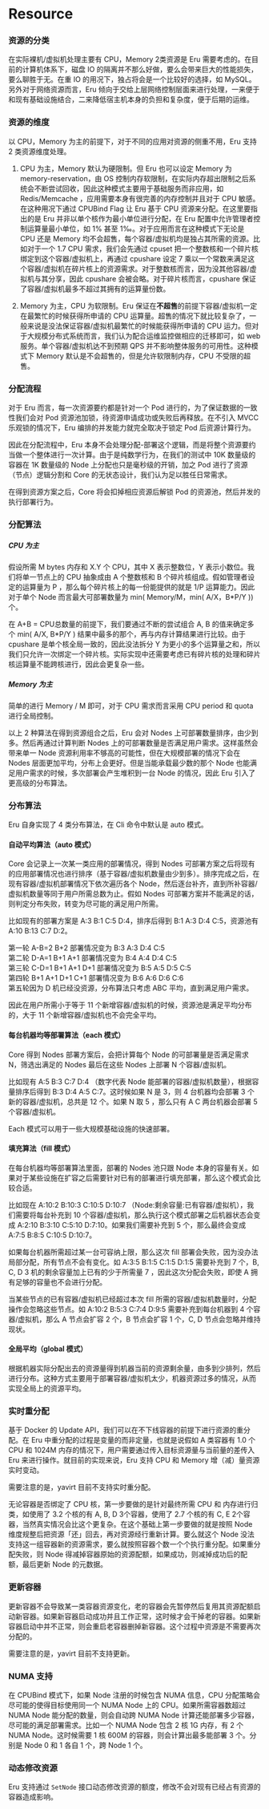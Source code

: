 # Resource

### 资源的分类

在实际裸机/虚拟机处理主要有 CPU，Memory 2类资源是 Eru 需要考虑的。在目前的计算机体系下，磁盘 IO 的隔离并不那么好做，要么会带来巨大的性能损失，要么聊胜于无。在重 IO 的用况下，独占将会是一个比较好的选择，如 MySQL。另外对于网络资源而言，Eru 倾向于交给上层网络控制层面来进行处理，一来便于和现有基础设施结合，二来降低宿主机本身的负担和复杂度，便于后期的运维。

### 资源的维度

以 CPU，Memory 为主的前提下，对于不同的应用对资源的侧重不用，Eru 支持 2 类资源维度处理。

1. CPU 为主，Memory 默认为硬限制。但 Eru 也可以设定 Memory 为 memory-reservation，由 OS 控制内存软限制，在实际内存超出限制之后系统会不断尝试回收，因此这种模式主要用于基础服务而非应用，如 Redis/Memcache ，应用需要本身有很完善的内存控制并且对于 CPU 敏感。在这种用况下通过 CPUBind Flag 让 Eru 基于 CPU 资源来分配。在这里要指出的是 Eru 并非以单个核作为最小单位进行分配，在 Eru 配置中允许管理者控制运算量最小单位，如 1% 甚至 1‰。对于应用而言在这种模式下无论是 CPU 还是 Memory 均不会超售，每个容器/虚拟机均是独占其所需的资源。比如对于一个 1.7 CPU 需求，我们会先通过 cpuset 把一个整数核和一个碎片核绑定到这个容器/虚拟机上，再通过 cpushare 设定 7 乘以一个常数来满足这个容器/虚拟机在碎片核上的资源需求。对于整数核而言，因为没其他容器/虚拟机与其分享，因此 cpushare 会被会略。对于碎片核而言，cpushare 保证了容器/虚拟机最多不超过其拥有的运算量份数。

2. Memory 为主，CPU 为软限制。Eru 保证在**不超售**的前提下容器/虚拟机一定在最繁忙的时候获得所申请的 CPU 运算量。超售的情况下就比较复杂了，一般来说是没法保证容器/虚拟机最繁忙的时候能获得所申请的 CPU 运力。但对于大规模分布式系统而言，我们认为配合运维监控做相应的迁移即可，如 web 服务。单个容器/虚拟机达不到预期 QPS 并不影响整体服务的可用性。这种模式下 Memory 默认是不会超售的，但是允许软限制内存，CPU 不受限的超售。

### 分配流程

对于 Eru 而言，每一次资源要约都是针对一个 Pod 进行的，为了保证数据的一致性我们会对 Pod 资源池加锁，待资源申请成功或失败后再释放。在不引入 MVCC 乐观锁的情况下，Eru 编排的并发能力就完全取决于锁定 Pod 后资源计算行为。

因此在分配流程中，Eru 本身不会处理分配-部署这个逻辑，而是将整个资源要约当做一个整体进行一次计算。由于是纯数学行为，在我们的测试中 10K 数量级的容器在 1K 数量级的 Node 上分配也只是毫秒级的开销，加之 Pod 进行了资源（节点）逻辑分割和 Core 的无状态设计，我们认为足以胜任日常需求。

在得到资源方案之后，Core 将会扣掉相应资源后解锁 Pod 的资源池，然后并发的执行部署行为。

### 分配算法

##### CPU 为主

假设所需 M bytes 内存和 X.Y 个 CPU，其中 X 表示整数位，Y 表示小数位。我们将单一节点上的 CPU 抽象成由 A 个整数核和 B 个碎片核组成。假如管理者设定的运算量为 P ，那么每个碎片核上的每一份能提供的就是 1/P 运算能力。因此对于单个 Node 而言最大可部署数量为 min( Memory/M，min( A/X，B*P/Y )) 个。

在 A+B = CPU总数量的前提下，我们要通过不断的尝试组合 A, B 的值来确定多个 min( A/X, B*P/Y ) 结果中最多的那个，再与内存计算结果进行比较。由于 cpushare 是单个核全局一致的，因此没法拆分 Y 为更小的多个运算量之和，所以我们只允许一次绑定一个碎片核。实际实现中还需要考虑已有碎片核的处理和碎片核运算量不能跨核进行，因此会更复杂一些。

##### Memory 为主

简单的进行 Memory / M 即可，对于 CPU 需求而言采用 CPU period 和 quota 进行全局控制。

以上 2 种算法在得到资源组合之后，Eru 会对 Nodes 上可部署数量排序，由少到多。然后再通过计算判断 Nodes 上的可部署数量是否满足用户需求。这样虽然会带来单一 Node 资源利用率不够高的可能性，但在大规模部署的情况下会在 Nodes 层面更加平均，分布上会更好。但是当能承载最少数的那个 Node 也能满足用户需求的时候，多次部署会产生堆积到一台 Node 的情况，因此 Eru 引入了更高级的分布算法。

### 分布算法

Eru 自身实现了 4 类分布算法，在 Cli 命令中默认是 auto 模式。

#### 自动平均算法（auto 模式）

Core 会记录上一次某一类应用的部署情况，得到 Nodes 可部署方案之后将现有的应用部署情况也进行排序（基于容器/虚拟机数量由少到多）。排序完成之后，在现有容器/虚拟机部署情况下依次遍历各个 Node，然后逐台补齐，直到所补容器/虚拟机数量等同于用户所需总数为止。假如 Nodes 可部署方案并不能满足的话，则判定分布失败，转变为尽可能的满足用户所需。

比如现有的部署方案是 A:3 B:1 C:5 D:4，排序后得到 B:1 A:3 D:4 C:5，资源池有 A:10 B:13 C:7 D:2。

第一轮 A-B=2 B+2 部署情况变为 B:3 A:3 D:4 C:5    
第二轮 D-A=1 B+1 A+1 部署情况变为 B:4 A:4 D:4 C:5    
第三轮 C-D=1 B+1 A+1 D+1 部署情况变为 B:5 A:5 D:5 C:5    
第四轮 B+1 A+1 D+1 C+1 部署情况变为 B:6 A:6 D:6 C:6    
第五轮因为 D 机已经没资源，分布算法只考虑 ABC 平均，直到满足用户需求。

因此在用户所需小于等于 11 个新增容器/虚拟机的时候，资源池是满足平均分布的，大于 11 个新增容器/虚拟机也不会完全平均。

#### 每台机器均等部署算法（each 模式）

Core 得到 Nodes 部署方案后，会把计算每个 Node 的可部署量是否满足需求 N，筛选出满足的 Nodes 最后在这些 Nodes 上部署 N 个容器/虚拟机。

比如现有 A:5 B:3 C:7 D:4 （数字代表 Node 能部署的容器/虚拟机数量），根据容量排序后得到 B:3 D:4 A:5 C:7。这时候如果 N 是 3，则 4 台机器均会部署 3 个新的容器/虚拟机，总共是 12 个。如果 N 取 5 ，那么只有 A C 两台机器会部署 5 个容器/虚拟机。

Each 模式可以用于一些大规模基础设施的快速部署。

#### 填充算法（fill 模式）

在每台机器均等部署算法里面，部署的 Nodes 池只跟 Node 本身的容量有关。如果对于某些设施在扩容之后需要针对已有的部署进行填充部署，那么这个模式会比较合适。

比如现在 A:10:2 B:10:3 C:10:5 D:10:7 （Node:剩余容量:已有容器/虚拟机），我们需要将每台补充到 10 个容器/虚拟机，那么执行这个模式部署之后机器状态会变成 A:2:10 B:3:10 C:5:10 D:7:10。如果我们需要补充到 5 个，那么最终会变成 A:7:5 B:8:5 C:10:5 D:10:7。

如果每台机器所需超过某一台可容纳上限，那么这次 fill 部署会失败，因为没办法局部分配，所有节点不会有变化。如 A:3:5 B:1:5 C:1:5 D:1:5 需要补充到 7 个，B, C, D 3 机的剩余容量加上已有的少于所需量 7 ，因此这次分配会失败，即使 A 拥有足够的容量也不会进行分配。

当某些节点的已有容器/虚拟机已经超过本次 fill 所需的容器/虚拟机数量时，分配操作会忽略这些节点。如 A:10:2 B:5:3 C:7:4 D:9:5 需要补充到每台机器到 4 个容器/虚拟机，那么 A 节点会扩容 2 个，B 节点会扩容 1 个，C, D 节点会忽略并维持现状。

#### 全局平均（global 模式）

根据机器实际分配出去的资源量得到机器当前的资源剩余量，由多到少排列，然后进行分布。这种方式主要用于部署容器/虚拟机太少，机器资源过多的情况，从而实现全局上的资源平均。

### 实时重分配

基于 Docker 的 Update API，我们可以在不下线容器的前提下进行资源的重分配。在 Eru 中重分配的过程是变量的而非定量，也就是说假如 A 类容器有 1.0 个 CPU 和 1024M 内存的情况下，用户需要通过传入目标资源量与当前量的差传入 Eru 来进行操作。就目前的实现来说，Eru 支持 CPU 和 Memory 增（减）量资源实时变动。

需要注意的是，yavirt 目前不支持实时重分配。

无论容器是否绑定了 CPU 核，第一步要做的是针对最终所需 CPU 和 内存进行归类，如使用了 3.2 个核的有 A, B, D 3个容器，使用了 2.7 个核的有 C, E 2个容器，当然真实情况会比这个更复杂。在这个基础上第一步要做的就是按照 Node 维度规整后把资源「还」回去，再对资源经行重新计算。要么就这个 Node 没法支持这一组容器新的资源需求，要么就按照容器个数一个个执行重分配。如果重分配失败，则 Node 得减掉容器原始的资源配额，如果成功，则减掉成功后的配额，最后更新 Node 的元数据。

### 更新容器

更新容器不会导致某一类容器资源变化，老的容器会先暂停然后复用其资源配额启动新容器。如果新容器启动成功并且工作正常，这时候才会干掉老的容器。如果新容器启动中并不正常，则会重启老容器删掉新容器。这个过程中资源是不需要再次分配的。

需要注意的是，yavirt 目前不支持更新。

### NUMA 支持

在 CPUBind 模式下，如果 Node 注册的时候包含 NUMA 信息，CPU 分配策略会尽可能的使得目标使用同一个 NUMA Node 上的 CPU。如果所需容器数超过 NUMA Node 能分配的数量，则会自动跨 NUMA Node 计算还能部署多少容器，尽可能的满足部署需求。比如一个 NUMA Node 包含 2 核 1G 内存，有 2 个 NUMA Node。这时候需要 1 核 600M 的容器，则会计算出最多能部署 3 个。分别是 Node 0 和 1 各自 1 个，跨 Node 1 个。

### 动态修改资源

Eru 支持通过 ```SetNode``` 接口动态修改资源的额度，修改不会对现有已经占有资源的容器造成影响。
